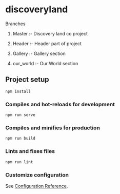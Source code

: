 # discoveryland
Branches
1. Master :- Discovery land co project

2. Header :- Header part of project

3. Gallery :- Gallery section

4. our_world :- Our World section


## Project setup
```
npm install
```

### Compiles and hot-reloads for development
```
npm run serve
```

### Compiles and minifies for production
```
npm run build
```

### Lints and fixes files
```
npm run lint
```

### Customize configuration
See [Configuration Reference](https://cli.vuejs.org/config/).
